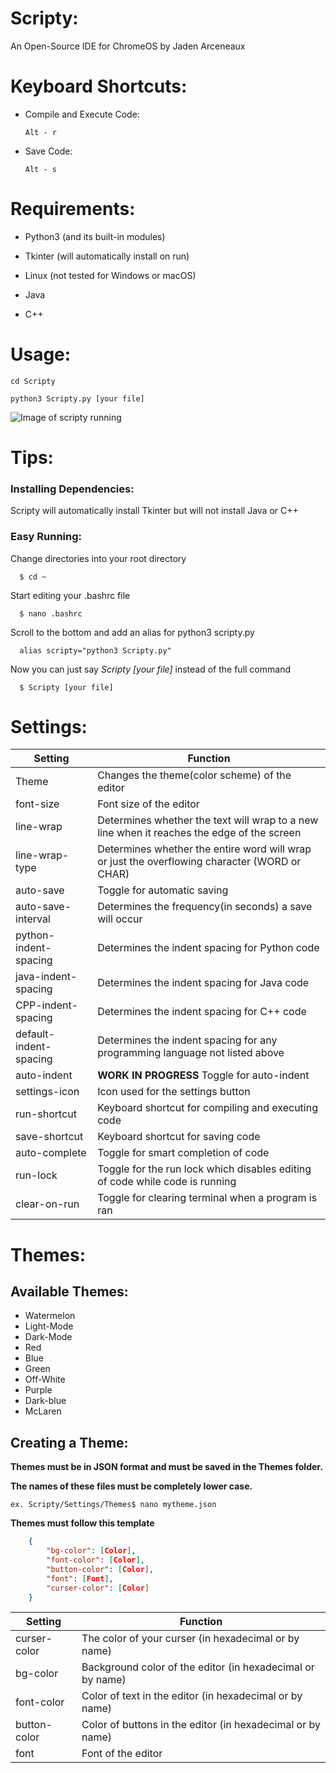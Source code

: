 

# Scripty:

An Open-Source IDE for ChromeOS by Jaden Arceneaux
  
  
# Keyboard Shortcuts:
  - Compile and Execute Code:
  
        Alt - r
  
  
  - Save Code:
  
        Alt - s
  
  
# Requirements:

  - Python3 (and its built-in modules)
  
  - Tkinter (will automatically install on run)
  
  - Linux (not tested for Windows or macOS)
  
  - Java
  
  - C++


# Usage:

    cd Scripty
    
    python3 Scripty.py [your file]
    

![Image of scripty running](https://i.postimg.cc/HkR1SSNz/IMAGE3.png)
  
# Tips:

### Installing Dependencies:
  
  Scripty will automatically install Tkinter but will not install Java or C++

### Easy Running:

  Change directories into your root directory

	  $ cd ~

  Start editing your .bashrc file

      $ nano .bashrc

  Scroll to the bottom and add an alias for python3 scripty.py

      alias scripty="python3 Scripty.py"

  Now you can just say *Scripty [your file]* instead of the full command

      $ Scripty [your file]
  
# Settings:
Setting | Function
------------ | -------------
Theme | Changes the theme(color scheme) of the editor
font-size | Font size of the editor
line-wrap | Determines whether the text will wrap to a new line when it reaches the edge of the screen
line-wrap-type | Determines whether the entire word will wrap or just the overflowing character (WORD or CHAR)
auto-save | Toggle for automatic saving
auto-save-interval | Determines the frequency(in seconds) a save will occur
python-indent-spacing | Determines the indent spacing for Python code
java-indent-spacing | Determines the indent spacing for Java code
CPP-indent-spacing | Determines the indent spacing for C++ code
default-indent-spacing | Determines the indent spacing for any programming language not listed above
auto-indent | **WORK IN PROGRESS** Toggle for auto-indent
settings-icon | Icon used for the settings button
run-shortcut | Keyboard shortcut for compiling and executing code
save-shortcut | Keyboard shortcut for saving code
auto-complete | Toggle for smart completion of code
run-lock | Toggle for the run lock which disables editing of code while code is running
clear-on-run | Toggle for clearing terminal when a program is ran

# Themes:
## Available Themes:

 - Watermelon
 - Light-Mode
 - Dark-Mode
 - Red
 - Blue
 - Green
 - Off-White
 - Purple
 - Dark-blue
 - McLaren

## Creating a Theme:
**Themes must be in JSON format and must be saved in the Themes folder.**

**The names of these files must be completely lower case.**

    ex. Scripty/Settings/Themes$ nano mytheme.json
        
**Themes must follow this template**
```json
    {
        "bg-color": [Color],
        "font-color": [Color],
        "button-color": [Color],
        "font": [Font],
        "curser-color": [Color]
    }
```
Setting | Function
------------ | -------------
curser-color | The color of your curser (in hexadecimal or by name)
bg-color | Background color of the editor (in hexadecimal or by name)
font-color | Color of text in the editor (in hexadecimal or by name)
button-color | Color of buttons in the editor (in hexadecimal or by name)
font | Font of the editor

<!--stackedit_data:
eyJoaXN0b3J5IjpbMTc2ODExMjUwLC0xMDA3OTE4Mzk5LC0yND
UyMzMwNTYsLTM2NjMzODc2NywtMjEyMDgwNzU0OCwtODk5NjIx
NjY2LC0yMDgyNDcxNDEyLDEyNjkzOTA0OTEsMTk4MTkzNTk4Ni
w0NTkwMzY4ODcsMTQ3MTg1MzI5NF19
-->